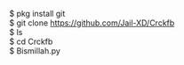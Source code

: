 $ pkg install git                
$ git clone https://github.com/Jail-XD/Crckfb               
$ ls                     
$ cd Crckfb                      
$ Bismillah.py


